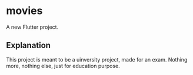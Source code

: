 # movies

A new Flutter project.

## Explanation

This project is meant to be a uinversity project, made for an exam. Nothing more, nothing else, just for education purpose.
